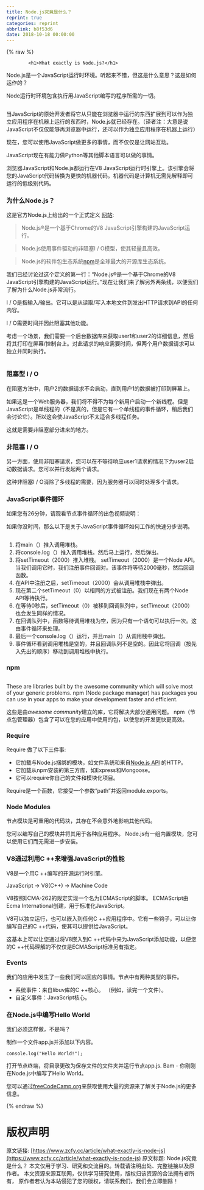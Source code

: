 ```yaml
---
title: Node.js究竟是什么？
reprint: true
categories: reprint
abbrlink: b8f53d6
date: 2018-10-18 00:00:00
---
```


{% raw %}

            <h1>What exactly is Node.js?</h1>
<p>Node.js是一个JavaScript运行时环境。听起来不错，但这是什么意思？这是如何运作的？</p>
<p>Node运行时环境包含执行用JavaScript编写的程序所需的一切。</p>
<p><img src="https://p0.ssl.qhimg.com/t01ee344b9b44924f86.png" alt=""></p>
<p>当JavaScript的原始开发者将它从只能在浏览器中运行的东西扩展到可以作为独立应用程序在机器上运行的东西时，Node.js就已经存在。（译者注：大意是说JavaScript不仅仅能够再浏览器中运行，还可以作为独立应用程序在机器上运行）</p>
<p>现在，您可以使用JavaScript做更多的事情，而不仅仅是让网站互动。</p>
<p>JavaScript现在有能力做Python等其他脚本语言可以做的事情。</p>
<p>浏览器JavaScript和Node.js都运行在V8 JavaScript运行时引擎上。该引擎会将您的JavaScript代码转换为更快的机器代码。机器代码是计算机无需先解释即可运行的低级别代码。</p>
<h3>为什么Node.js？</h3>
<p>这是官方Node.js上给出的一个正式定义 <a href="https://nodejs.org/en/">网站</a>:</p>
<blockquote>
<p>Node.js®是一个基于Chrome的V8 JavaScript引擎构建的JavaScript运行。</p>
</blockquote>
<blockquote>
<p>Node.js使用事件驱动的非阻塞I / O模型，使其轻量且高效。</p>
</blockquote>
<blockquote>
<p>Node.js的软件包生态系统<a href="https://www.npmjs.com/">npm</a>是全球最大的开源库生态系统。</p>
</blockquote>
<p>我们已经讨论过这个定义的第一行：“Node.js®是一个基于Chrome的V8 JavaScript引擎构建的JavaScript运行。”现在让我们来了解另外两条线，以便我们了解为什么Node.js非常流行。</p>
<p>I / O是指输入/输出。它可以是从读取/写入本地文件到发出HTTP请求到API的任何内容。</p>
<p>I / O需要时间并因此阻塞其他功能。</p>
<p>考虑一个场景，我们需要一个后台数据库来获取user1和user2的详细信息，然后将其打印在屏幕/控制台上。对此请求的响应需要时间，但两个用户数据请求可以独立并同时执行。</p>
<p><img src="https://p0.ssl.qhimg.com/t014ff7e0b853ca1b7e.png" alt=""></p>
<h3>阻塞型 I / O</h3>
<p>在阻塞方法中，用户2的数据请求不会启动，直到用户1的数据被打印到屏幕上。</p>
<p>如果这是一个Web服务器，我们将不得不为每个新用户启动一个新线程。但是JavaScript是单线程的（不是真的，但是它有一个单线程的事件循环，稍后我们会讨论它）。所以这会使JavaScript不太适合多线程任务。</p>
<p>这就是需要非阻塞部分进来的地方。</p>
<h3>非阻塞 I / O</h3>
<p>另一方面，使用非阻塞请求，您可以在不等待响应user1请求的情况下为user2启动数据请求。您可以并行发起两个请求。</p>
<p>这种非阻塞I / O消除了多线程的需要，因为服务器可以同时处理多个请求。</p>
<h3>JavaScript事件循环</h3>
<p>如果您有26分钟，请观看节点事件循环的出色视频说明：</p>
<p>如果你没时间，那么以下是关于JavaScript事件循环如何工作的快速分步说明。</p>
<p><img src="https://p0.ssl.qhimg.com/t011c772a156f772bc1.png" alt=""></p>
<ol>
<li>将main（）推入调用堆栈。</li>
<li>将console.log（）推入调用堆栈。然后马上运行，然后弹出。</li>
<li>将setTimeout（2000）推入堆栈。 setTimeout（2000）是一个Node API。当我们调用它时，我们注册事件回调对。该事件将等待2000毫秒，然后回调函数。</li>
<li>在API中注册之后，setTimeout（2000）会从调用堆栈中弹出。</li>
<li>现在第二个setTimeout（0）以相同的方式被注册。我们现在有两个Node API等待执行。</li>
<li>在等待0秒后，setTimeout（0）被移到回调队列中，setTimeout（2000）也会发生同样的情况。</li>
<li>在回调队列中，函数等待调用堆栈为空，因为只有一个语句可以执行一次。这由事件循环来处理。</li>
<li>最后一个console.log（）运行，并且main（）从调用栈中弹出。</li>
<li>事件循环看到调用堆栈是空的，并且回调队列不是空的。因此它将回调（按先入先出的顺序）移动到调用堆栈中执行。</li>
</ol>
<h3>npm</h3>
<p><img src="https://p0.ssl.qhimg.com/t018ae526239473c716.png" alt=""></p>
<p>These are libraries built by the awesome community which will solve most of your generic problems. npm (Node package manager) has packages you can use in your apps to make your development faster and efficient.</p>
<p>这些是由<em>awesome community</em>建立的库，它将解决大部分通用问题。 npm（节点包管理器）包含了可以在您的应用中使用的包，以使您的开发更快更高效。</p>
<h3>Require</h3>
<p>Require 做了以下三件事:</p>
<ul>
<li>它加载与Node.js捆绑的模块，如文件系统和来自<a href="http://nodejs.org/api/">Node.js API</a> 的HTTP。</li>
<li>它加载从npm安装的第三方库，如Express和Mongoose。</li>
<li>它可以require你自己的文件和模块化项目。</li>
</ul>
<p>Require是一个函数，它接受一个参数“path”并返回module.exports。</p>
<h3>Node Modules</h3>
<p>节点模块是可重用的代码块，其存在不会意外地影响其他代码。</p>
<p>您可以编写自己的模块并将其用于各种应用程序。 Node.js有一组内置模块，您可以使用它们而无需进一步安装。</p>
<h3>V8通过利用C ++来增强JavaScript的性能</h3>
<p>V8是一个用C ++编写的开源运行时引擎。</p>
<p>JavaScript -&gt; V8(C++) -&gt; Machine Code</p>
<p>V8按照ECMA-262的规定实现一个名为ECMAScript的脚本。 ECMAScript由Ecma International创建，用于标准化JavaScript。</p>
<p>V8可以独立运行，也可以嵌入到任何C ++应用程序中。它有一些钩子，可以让你编写自己的C ++代码，使其可以提供给JavaScript。</p>
<p>这基本上可以让您通过将V8嵌入到C ++代码中来为JavaScript添加功能，以便您的C ++代码理解的不仅仅是ECMAScript标准另有指定。</p>
<h3>Events</h3>
<p>我们的应用中发生了一些我们可以回应的事情。节点中有两种类型的事件。</p>
<ul>
<li>系统事件：来自libuv库的C ++核心。 （例如，读完一个文件）。</li>
<li>自定义事件：JavaScript核心。</li>
</ul>
<h3>在Node.js中编写Hello World</h3>
<p>我们必须这样做，不是吗？</p>
<p>制作一个文件app.js并添加以下内容。</p>
<pre><code class="hljs 1c">console.<span class="hljs-built_in">log</span>(<span class="hljs-string">"Hello World!"</span>);
</code></pre><p>打开节点终端，将目录更改为保存文件的文件夹并运行节点app.js. Bam - 你刚刚在Node.js中编写了Hello World。</p>
<p>您可以通过<a href="https://www.freecodecamp.org/">freeCodeCamp.org</a>来获取使用大量的资源来了解关于Node.js的更多信息。</p>

          
{% endraw %}

# 版权声明
原文链接: [https://www.zcfy.cc/article/what-exactly-is-node-js](https://www.zcfy.cc/article/what-exactly-is-node-js)
原文标题: Node.js究竟是什么？
本文仅用于学习、研究和交流目的。转载请注明出处、完整链接以及原作者。
本文资源来源互联网，仅供学习研究使用，版权归该资源的合法拥有者所有，
原作者若认为本站侵犯了您的版权，请联系我们，我们会立即删除！
